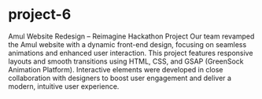 # project-6
Amul Website Redesign – Reimagine Hackathon Project
Our team revamped the Amul website with a dynamic front-end design, focusing on seamless animations and enhanced user interaction. This project features responsive layouts and smooth transitions using HTML, CSS, and GSAP (GreenSock Animation Platform). Interactive elements were developed in close collaboration with designers to boost user engagement and deliver a modern, intuitive user experience.
